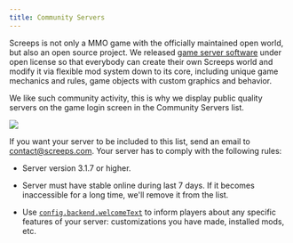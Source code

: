 ```yaml
---
title: Community Servers
---
```


Screeps is not only a MMO game with the officially maintained open world, but also an open source project. We released [game server software](https://github.com/screeps/screeps) under open license so that everybody can create their own Screeps world and modify it via flexible mod system down to its core, including unique game mechanics and rules, game objects with custom graphics and behavior. 

We like such community activity, this is why we display public quality servers on the game login screen in the Community Servers list.

![](img/community-servers.png)

If you want your server to be included to this list, send an email to [contact@screeps.com](mailto:contact@screeps.com). Your server has to comply with the following rules:

* Server version 3.1.7 or higher.

* Server must have stable online during last 7 days. If it becomes inaccessible for a long time, we'll remove it from the list.

* Use [`config.backend.welcomeText`](https://github.com/screeps/launcher/blob/master/init_dist/example-mods/welcome-text.js) to inform players about any specific features of your server: customizations you have made, installed mods, etc.
